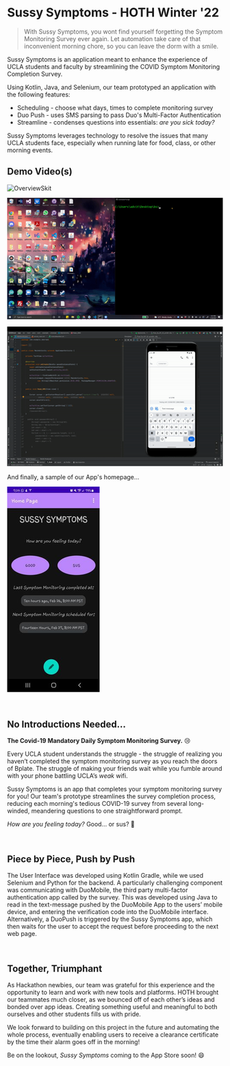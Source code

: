 # Sussy Symptoms - HOTH Winter '22

> With Sussy Symptoms, you wont find yourself forgetting the Symptom Monitoring Survey ever again. Let automation take care of that inconvenient morning chore, so you can leave the dorm with a smile.

Sussy Symptoms is an application meant to enhance the experience of UCLA students
and faculty by streamlining the COVID Symptom Monitoring Completion Survey.

Using Kotlin, Java, and Selenium, our team prototyped an application with the following features:

* Scheduling - choose what days, times to complete monitoring survey
* Duo Push - uses SMS parsing to pass Duo's Multi-Factor Authentication
* Streamline - condenses questions into essentials: *are you sick today?*

Sussy Symptoms leverages technology to resolve the issues that many UCLA students face,
especially when running late for food, class, or other morning events.

## Demo Video(s)

![OverviewSkit](https://www.youtube.com/watch?v=lf0nFmbdNgo)

![DemoForm](./auxmedia/demoForm.gif)

![DemoSMS](./auxmedia/demoSMS.gif)

And finally, a sample of our App's homepage...

![AppHome](./auxmedia/sampleSS.jpg)

&nbsp;&nbsp;

## No Introductions Needed...

**The Covid-19 Mandatory Daily Symptom Monitoring Survey.** 😢

Every UCLA student understands the struggle - the struggle of realizing you haven’t completed the symptom monitoring survey as you reach the doors of Bplate. The struggle of making your friends wait while you fumble around with your phone battling UCLA’s _weak_ wifi.

Sussy Symptoms is an app that completes your symptom monitoring survey for you! Our team's prototype streamlines the survey completion process, reducing each morning's tedious COVID-19 survey from several long-winded, meandering questions to one straightforward prompt.

_How are you feeling today?_ Good... or sus? 🤔

&nbsp;&nbsp;

## Piece by Piece, Push by Push

The User Interface was developed using Kotlin Gradle, while we used Selenium and Python for the backend. A particularly challenging component was communicating with DuoMobile, the third party multi-factor authentication app called by the survey. This was developed using Java to read in the text-message pushed by the DuoMobile App to the users’ mobile device, and entering the verification code into the DuoMobile interface. Alternatively, a DuoPush is triggered by the Sussy Symptoms app, which then waits for the user to accept the request before proceeding to the next web page.

&nbsp;&nbsp;

## Together, Triumphant

As Hackathon newbies, our team was grateful for this experience and the opportunity to learn and work with new tools and platforms. HOTH brought our teammates much closer, as we bounced off of each other’s ideas and bonded over app ideas. Creating something useful and meaningful to both ourselves and other students fills us with pride.

We look forward to building on this project in the future and automating the whole process, eventually enabling users to receive a clearance certificate by the time their alarm goes off in the morning!

Be on the lookout, _Sussy Symptoms_ coming to the App Store soon! 😄

&nbsp;&nbsp;
